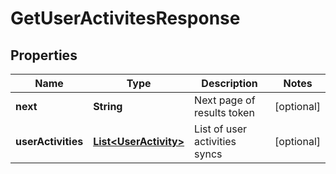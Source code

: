 

# GetUserActivitesResponse


## Properties

| Name | Type | Description | Notes |
|------------ | ------------- | ------------- | -------------|
|**next** | **String** | Next page of results token |  [optional] |
|**userActivities** | [**List&lt;UserActivity&gt;**](UserActivity.md) | List of user activities syncs |  [optional] |



